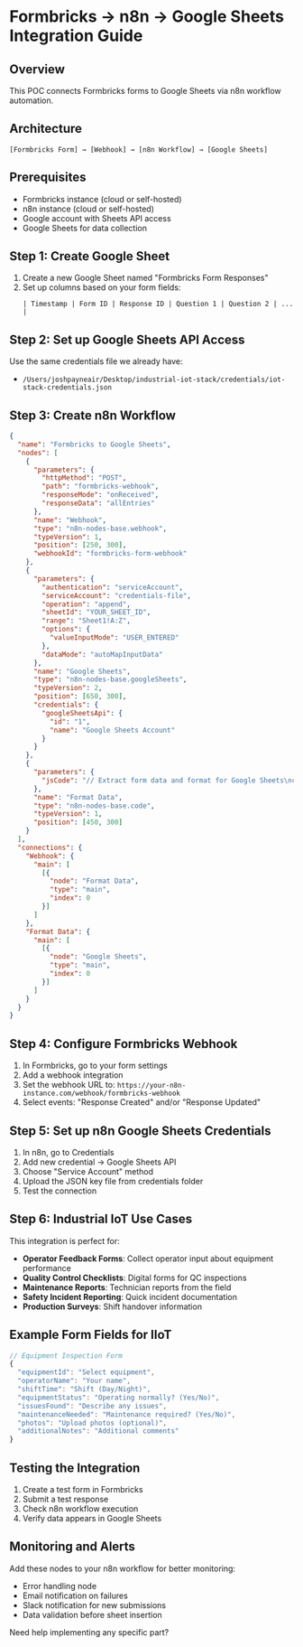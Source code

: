 # Formbricks → n8n → Google Sheets Integration Guide

## Overview
This POC connects Formbricks forms to Google Sheets via n8n workflow automation.

## Architecture
```
[Formbricks Form] → [Webhook] → [n8n Workflow] → [Google Sheets]
```

## Prerequisites
- Formbricks instance (cloud or self-hosted)
- n8n instance (cloud or self-hosted)
- Google account with Sheets API access
- Google Sheets for data collection

## Step 1: Create Google Sheet

1. Create a new Google Sheet named "Formbricks Form Responses"
2. Set up columns based on your form fields:
   ```
   | Timestamp | Form ID | Response ID | Question 1 | Question 2 | ... |
   ```

## Step 2: Set up Google Sheets API Access

Use the same credentials file we already have:
- `/Users/joshpayneair/Desktop/industrial-iot-stack/credentials/iot-stack-credentials.json`

## Step 3: Create n8n Workflow

```json
{
  "name": "Formbricks to Google Sheets",
  "nodes": [
    {
      "parameters": {
        "httpMethod": "POST",
        "path": "formbricks-webhook",
        "responseMode": "onReceived",
        "responseData": "allEntries"
      },
      "name": "Webhook",
      "type": "n8n-nodes-base.webhook",
      "typeVersion": 1,
      "position": [250, 300],
      "webhookId": "formbricks-form-webhook"
    },
    {
      "parameters": {
        "authentication": "serviceAccount",
        "serviceAccount": "credentials-file",
        "operation": "append",
        "sheetId": "YOUR_SHEET_ID",
        "range": "Sheet1!A:Z",
        "options": {
          "valueInputMode": "USER_ENTERED"
        },
        "dataMode": "autoMapInputData"
      },
      "name": "Google Sheets",
      "type": "n8n-nodes-base.googleSheets",
      "typeVersion": 2,
      "position": [650, 300],
      "credentials": {
        "googleSheetsApi": {
          "id": "1",
          "name": "Google Sheets Account"
        }
      }
    },
    {
      "parameters": {
        "jsCode": "// Extract form data and format for Google Sheets\nconst formData = items[0].json;\nconst timestamp = new Date().toISOString();\n\n// Extract form responses\nconst responses = formData.data?.responses || formData.responses || {};\n\n// Build row data\nconst rowData = {\n  timestamp: timestamp,\n  formId: formData.surveyId || formData.formId || 'unknown',\n  responseId: formData.responseId || formData.id || 'unknown'\n};\n\n// Add each response as a column\nObject.keys(responses).forEach(key => {\n  const response = responses[key];\n  if (typeof response === 'object') {\n    rowData[key] = JSON.stringify(response);\n  } else {\n    rowData[key] = response;\n  }\n});\n\nreturn [{\n  json: rowData\n}];"
      },
      "name": "Format Data",
      "type": "n8n-nodes-base.code",
      "typeVersion": 1,
      "position": [450, 300]
    }
  ],
  "connections": {
    "Webhook": {
      "main": [
        [{
          "node": "Format Data",
          "type": "main",
          "index": 0
        }]
      ]
    },
    "Format Data": {
      "main": [
        [{
          "node": "Google Sheets",
          "type": "main",
          "index": 0
        }]
      ]
    }
  }
}
```

## Step 4: Configure Formbricks Webhook

1. In Formbricks, go to your form settings
2. Add a webhook integration
3. Set the webhook URL to: `https://your-n8n-instance.com/webhook/formbricks-webhook`
4. Select events: "Response Created" and/or "Response Updated"

## Step 5: Set up n8n Google Sheets Credentials

1. In n8n, go to Credentials
2. Add new credential → Google Sheets API
3. Choose "Service Account" method
4. Upload the JSON key file from credentials folder
5. Test the connection

## Step 6: Industrial IoT Use Cases

This integration is perfect for:
- **Operator Feedback Forms**: Collect operator input about equipment performance
- **Quality Control Checklists**: Digital forms for QC inspections
- **Maintenance Reports**: Technician reports from the field
- **Safety Incident Reporting**: Quick incident documentation
- **Production Surveys**: Shift handover information

## Example Form Fields for IIoT

```javascript
// Equipment Inspection Form
{
  "equipmentId": "Select equipment",
  "operatorName": "Your name",
  "shiftTime": "Shift (Day/Night)",
  "equipmentStatus": "Operating normally? (Yes/No)",
  "issuesFound": "Describe any issues",
  "maintenanceNeeded": "Maintenance required? (Yes/No)",
  "photos": "Upload photos (optional)",
  "additionalNotes": "Additional comments"
}
```

## Testing the Integration

1. Create a test form in Formbricks
2. Submit a test response
3. Check n8n workflow execution
4. Verify data appears in Google Sheets

## Monitoring and Alerts

Add these nodes to your n8n workflow for better monitoring:
- Error handling node
- Email notification on failures
- Slack notification for new submissions
- Data validation before sheet insertion

Need help implementing any specific part?
